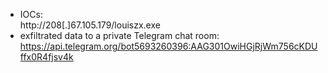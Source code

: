 - IOCs:  
http://208[.]67.105.179/louiszx.exe
- exfiltrated data to a private Telegram chat room:  
https://api.telegram.org/bot5693260396:AAG301OwiHGjRjWm756cKDUffx0R4fjsv4k
